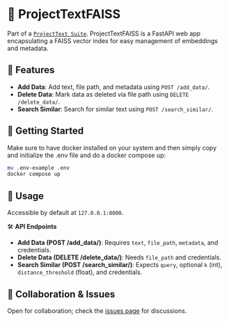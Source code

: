# 🚀 **ProjectTextFAISS**

Part of a [`ProjectText Suite`](https://github.com/Flagro/ProjectTextSuite). ProjectTextFAISS is a FastAPI web app encapsulating a FAISS vector index for easy management of embeddings and metadata.

## 🌟 **Features**
- **Add Data**: Add text, file path, and metadata using `POST /add_data/`.
- **Delete Data**: Mark data as deleted via file path using `DELETE /delete_data/`.
- **Search Similar**: Search for similar text using `POST /search_similar/`.

## 🚀 **Getting Started**
Make sure to have docker installed on your system and then simply copy and initialize the .env file and do a docker compose up:
```bash
mv .env-example .env
docker compose up
```

## 📘 **Usage**
Accessible by default at `127.0.0.1:8000`. 

🛠️ **API Endpoints**
- **Add Data (POST /add_data/)**: Requires `text`, `file_path`, `metadata`, and credentials.
- **Delete Data (DELETE /delete_data/)**: Needs `file_path` and credentials.
- **Search Similar (POST /search_similar/)**: Expects `query`, optional `k` (int), `distance_threshold` (float), and credentials.

## 🤝 **Collaboration & Issues**
Open for collaboration; check the [issues page](https://github.com/Flagro/ProjectTextFAISS/issues) for discussions.
